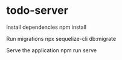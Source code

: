 # todo-server

Install dependencies
npm install

Run migrations
npx sequelize-cli db:migrate

Serve the application
npm run serve

